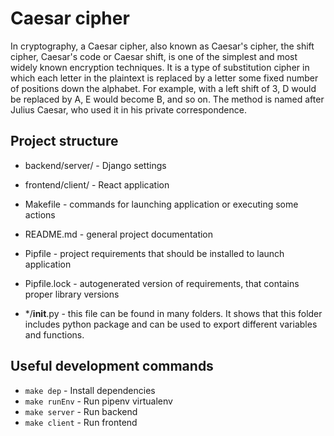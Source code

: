 # Caesar cipher

In cryptography, a Caesar cipher, also known as Caesar's cipher, the shift cipher, Caesar's code or Caesar shift, is one of the simplest and most widely known encryption techniques. It is a type of substitution cipher in which each letter in the plaintext is replaced by a letter some fixed number of positions down the alphabet. For example, with a left shift of 3, D would be replaced by A, E would become B, and so on. The method is named after Julius Caesar, who used it in his private correspondence.


## Project structure

- backend/server/ - Django settings
- frontend/client/ - React application
- Makefile - commands for launching application or executing some actions
- README.md - general project documentation
- Pipfile - project requirements that should be installed to launch application
- Pipfile.lock - autogenerated version of requirements,
  that contains proper library versions

- */__init__.py - this file can be found in many folders.
  It shows that this folder includes python package and can be used to export
  different variables and functions.

## Useful development commands

- `make dep` - Install dependencies
- `make runEnv` - Run pipenv virtualenv
- `make server` - Run backend
- `make client` - Run frontend
